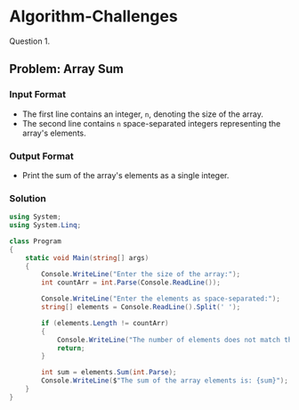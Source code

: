 # Algorithm-Challenges
Question 1.
## Problem: Array Sum

### Input Format

- The first line contains an integer, `n`, denoting the size of the array.
- The second line contains `n` space-separated integers representing the array's elements.

### Output Format

- Print the sum of the array's elements as a single integer.

### Solution

```csharp
using System;
using System.Linq;

class Program
{
    static void Main(string[] args)
    {
        Console.WriteLine("Enter the size of the array:");
        int countArr = int.Parse(Console.ReadLine());

        Console.WriteLine("Enter the elements as space-separated:");
        string[] elements = Console.ReadLine().Split(' ');

        if (elements.Length != countArr)
        {
            Console.WriteLine("The number of elements does not match the specified array size.");
            return;
        }

        int sum = elements.Sum(int.Parse);
        Console.WriteLine($"The sum of the array elements is: {sum}");
    }
}


